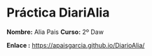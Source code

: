 # Práctica DiariAlia

**Nombre:** Alia Pais
**Curso:** 2º Daw

**Enlace :** https://apaisgarcia.github.io/DiarioAlia/
